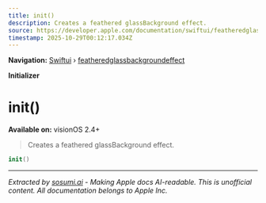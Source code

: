 ```yaml
---
title: init()
description: Creates a feathered glassBackground effect.
source: https://developer.apple.com/documentation/swiftui/featheredglassbackgroundeffect/init()
timestamp: 2025-10-29T00:12:17.034Z
---
```


**Navigation:** [Swiftui](/documentation/swiftui) › [featheredglassbackgroundeffect](/documentation/swiftui/featheredglassbackgroundeffect)

**Initializer**

# init()

**Available on:** visionOS 2.4+

> Creates a feathered glassBackground effect.

```swift
init()
```

---

*Extracted by [sosumi.ai](https://sosumi.ai) - Making Apple docs AI-readable.*
*This is unofficial content. All documentation belongs to Apple Inc.*
